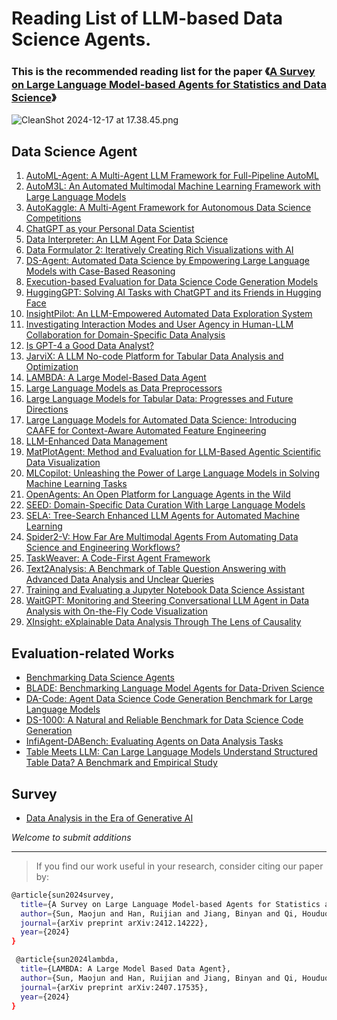 # Reading List of LLM-based Data Science Agents.
### This is the recommended reading list for the paper 《[A Survey on Large Language Model-based Agents for Statistics and Data Science](https://www.arxiv.org/abs/2412.14222)》

![CleanShot 2024-12-17 at 17.38.45.png](https://s2.loli.net/2024/12/17/SukRIPfJtTxApnq.png)

## **Data Science Agent**

1. [AutoML-Agent: A Multi-Agent LLM Framework for Full-Pipeline AutoML](https://arxiv.org/abs/2410.02958)
2. [AutoM3L: An Automated Multimodal Machine Learning Framework with Large Language Models](https://arxiv.org/abs/2408.00665)
3. [AutoKaggle: A Multi-Agent Framework for Autonomous Data Science Competitions](https://arxiv.org/abs/2410.20424)
4. [ChatGPT as your Personal Data Scientist](https://arxiv.org/abs/2305.13657)
5. [Data Interpreter: An LLM Agent For Data Science](https://arxiv.org/abs/2402.18679)
6. [Data Formulator 2: Iteratively Creating Rich Visualizations with AI](https://arxiv.org/abs/2408.16119)
7. [DS-Agent: Automated Data Science by Empowering Large Language Models with Case-Based Reasoning](https://arxiv.org/abs/2402.17453)
8. [Execution-based Evaluation for Data Science Code Generation Models](https://arxiv.org/abs/2211.09374)
9. [HuggingGPT: Solving AI Tasks with ChatGPT and its Friends in Hugging Face](https://arxiv.org/abs/2303.17580)
10. [InsightPilot: An LLM-Empowered Automated Data Exploration System](https://arxiv.org/abs/2304.00477)
11. [Investigating Interaction Modes and User Agency in Human-LLM Collaboration for Domain-Specific Data Analysis](https://arxiv.org/abs/2405.05548)
12. [Is GPT-4 a Good Data Analyst?](https://arxiv.org/abs/2305.15038)
13. [JarviX: A LLM No-code Platform for Tabular Data Analysis and Optimization](https://arxiv.org/abs/2312.02213)
14. [LAMBDA: A Large Model-Based Data Agent](https://arxiv.org/abs/2407.17535)
15. [Large Language Models as Data Preprocessors](https://arxiv.org/abs/2308.16361)
16. [Large Language Models for Tabular Data: Progresses and Future Directions](https://dl.acm.org/doi/10.1145/3626772.3661384)
17. [Large Language Models for Automated Data Science: Introducing CAAFE for Context-Aware Automated Feature Engineering](https://arxiv.org/abs/2305.03403)
18. [LLM-Enhanced Data Management](https://arxiv.org/abs/2402.02643)
19. [MatPlotAgent: Method and Evaluation for LLM-Based Agentic Scientific Data Visualization](https://arxiv.org/abs/2402.11453)
20. [MLCopilot: Unleashing the Power of Large Language Models in Solving Machine Learning Tasks](https://arxiv.org/abs/2304.14979)
21. [OpenAgents: An Open Platform for Language Agents in the Wild](https://arxiv.org/abs/2310.10634)
22. [SEED: Domain-Specific Data Curation With Large Language Models](https://arxiv.org/abs/2310.00749)
23. [SELA: Tree-Search Enhanced LLM Agents for Automated Machine Learning](https://arxiv.org/abs/2410.17238)
24. [Spider2-V: How Far Are Multimodal Agents From Automating Data Science and Engineering Workflows?](https://arxiv.org/abs/2407.10956)
25. [TaskWeaver: A Code-First Agent Framework](https://arxiv.org/abs/2311.17541)
26. [Text2Analysis: A Benchmark of Table Question Answering with Advanced Data Analysis and Unclear Queries](https://arxiv.org/abs/2312.13671)
27. [Training and Evaluating a Jupyter Notebook Data Science Assistant](https://arxiv.org/abs/2201.12901)
28. [WaitGPT: Monitoring and Steering Conversational LLM Agent in Data Analysis with On-the-Fly Code Visualization](https://arxiv.org/abs/2408.01703)
29. [XInsight: eXplainable Data Analysis Through The Lens of Causality](https://arxiv.org/abs/2207.12718)

## **Evaluation-related Works**

- [Benchmarking Data Science Agents](https://arxiv.org/abs/2402.17168)
- [BLADE: Benchmarking Language Model Agents for Data-Driven Science](https://arxiv.org/abs/2408.09667)
- [DA-Code: Agent Data Science Code Generation Benchmark for Large Language Models](https://arxiv.org/abs/2410.07331)
- [DS-1000: A Natural and Reliable Benchmark for Data Science Code Generation](https://arxiv.org/abs/2211.11501)
- [InfiAgent-DABench: Evaluating Agents on Data Analysis Tasks](https://arxiv.org/abs/2401.05507)
- [Table Meets LLM: Can Large Language Models Understand Structured Table Data? A Benchmark and Empirical Study](https://arxiv.org/abs/2305.13062)

## **Survey**

- [Data Analysis in the Era of Generative AI](https://arxiv.org/abs/2409.18475)

*Welcome to submit additions*

---

> If you find our work useful in your research, consider citing our paper by:

```bash
@article{sun2024survey,
  title={A Survey on Large Language Model-based Agents for Statistics and Data Science},
  author={Sun, Maojun and Han, Ruijian and Jiang, Binyan and Qi, Houduo and Sun, Defeng and Yuan, Yancheng and Huang, Jian},
  journal={arXiv preprint arXiv:2412.14222},
  year={2024}
}

 @article{sun2024lambda,
  title={LAMBDA: A Large Model Based Data Agent},
  author={Sun, Maojun and Han, Ruijian and Jiang, Binyan and Qi, Houduo and Sun, Defeng and Yuan, Yancheng and Huang, Jian},
  journal={arXiv preprint arXiv:2407.17535},
  year={2024}
}
```

